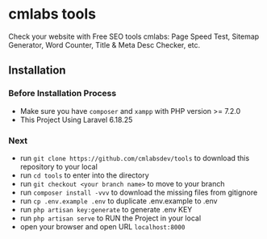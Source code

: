 # cmlabs tools
Check your website with Free SEO tools cmlabs: Page Speed Test, Sitemap Generator, Word Counter, Title & Meta Desc Checker, etc.

## Installation
### Before Installation Process
- Make sure you have `composer` and `xampp` with PHP version >= 7.2.0
- This Project Using Laravel 6.18.25

###  Next
- run `git clone https://github.com/cmlabsdev/tools` to download this repository to your local
- run `cd tools` to enter into the directory
- run `git checkout <your branch name>` to move to your branch
- run `composer install -vvv` to download the missing files from gitignore
- run `cp .env.example .env` to duplicate .env.example to .env
- run `php artisan key:generate` to generate .env KEY
- run `php artisan serve` to RUN the Project in your local
- open your browser and open URL `localhost:8000`
